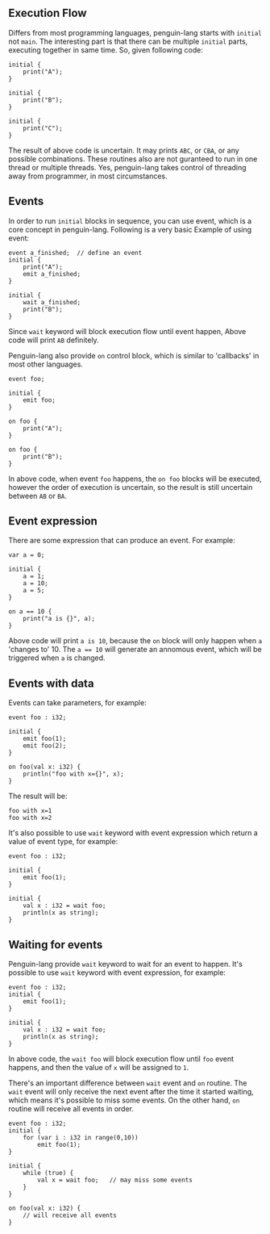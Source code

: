 Execution Flow
----------------------
Differs from most programming languages, penguin-lang starts with `initial` not `main`. The interesting part is that there can be multiple `initial` parts, executing together in same time. So, given following code:
```
initial {
	print("A");
}
	
initial {
	print("B");
}
	
initial {
	print("C");
}
```
The result of above code is uncertain. It may prints `ABC`, or `CBA`, or any possible combinations. These routines also are not guranteed to run in one thread or multiple threads. Yes, penguin-lang takes control of threading away from programmer, in most circumstances.

Events
---------
In order to run `initial` blocks in sequence, you can use event, which is a core concept in penguin-lang. Following is a very basic Example of using event:
```
event a_finished;  // define an event
initial {
	print("A");
	emit a_finished; 
}
	
initial {
	wait a_finished;
	print("B");
}
```

Since `wait` keyword will block execution flow until event happen,  Above code will print `AB` definitely. 

Penguin-lang also provide `on` control block, which is similar to 'callbacks' in most other languages.
```
event foo;

initial {
	emit foo;
}
	
on foo {
	print("A");
}
	
on foo {
	print("B");
}
```

In above code, when event `foo` happens, the `on foo` blocks will be executed, however the order of execution is uncertain, so the result is still uncertain between `AB` or `BA`. 

Event expression
----------------
There are some expression that can produce an event. For example:
```
var a = 0;

initial {
	a = 1;
	a = 10;
	a = 5;
}

on a == 10 {
	print("a is {}", a);
}
```
Above code will print `a is 10`, because the `on` block will only happen when `a` 'changes to' 10. The `a == 10` will generate an annomous event, which will be triggered when `a` is changed.

Events with data
------------------
Events can take parameters, for example:
```
event foo : i32;

initial {
	emit foo(1);
	emit foo(2);
}

on foo(val x: i32) {
	println("foo with x={}", x);
}
```
The result will be:
```
foo with x=1
foo with x=2
```

It's also possible to use `wait` keyword with event expression which return a value of event type, for example:
```
event foo : i32;

initial {
	emit foo(1);
}

initial {
	val x : i32 = wait foo;
	println(x as string);
}
```

Waiting for events
------------------
Penguin-lang provide `wait` keyword to wait for an event to happen. It's possible to use `wait` keyword with event expression, for example:
```
event foo : i32;
initial {
	emit foo(1);
}

initial {
	val x : i32 = wait foo;
	println(x as string);
}
```

In above code, the `wait foo` will block execution flow until `foo` event happens, and then the value of `x` will be assigned to `1`.

There's an important difference between `wait` event and `on` routine. The `wait` event will only receive the next event after the time it started waiting, which means it's possible to miss some events. On the other hand, `on` routine will receive all events in order.

```
event foo : i32;
initial {
	for (var i : i32 in range(0,10))
		emit foo(1);
}

initial {
	while (true) {
		val x = wait foo;	// may miss some events
	}
}

on foo(val x: i32) {
	// will receive all events
}
```